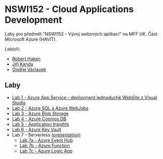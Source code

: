 ﻿# NSWI152 - Cloud Applications Development

Laby pro předmět "NSWI152 - Vývoj webových aplikací" na MFF UK. Část Microsoft Azure (HAVIT).

Lektoři:
* [Robert Haken](https://www.linkedin.com/in/haken/)
* [Jiří Kanda](https://www.linkedin.com/in/jirikanda/)
* [Ondřej Václavek](https://www.linkedin.com/in/ond%C5%99ej-v%C3%A1clavek-42256956/)

## Laby
* [Lab 1 - Azure App Service - deployment jednoduché WebSite z Visual Studia](./Lab1-AppServicesDeployment/)
* [Lab 2 - Azure SQL a Azure WebJobs](./Lab2-AzureSQL/)
* [Lab 3 - Azure Blob Storage](./Lab3-AzureBlobStorage/)
* [Lab 4 - Azure Cosmos DB](./Lab4-AzureCosmosDB/)
* [Lab 5 - Application Insights](./Lab5-ApplicationInsights/)
* [Lab 6 - Azure Key Vault](./Lab6-AzureKeyVault/)
* Lab 7 - Serverless [(presentation)](./Lab7-Serverless/Serverless-computing.pptx)
    * [Lab 7a - Azure Event Hub](./Lab7-Serverless/01_EventHub/)
    * [Lab 7b - Azure Function](./Lab7-Serverless/02_AzureFunctions/)
    * [Lab 7c - Azure Logic App](./Lab7-Serverless/03_LogicApps/)

